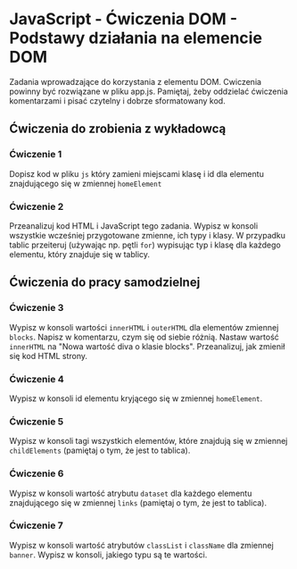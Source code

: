 # JavaScript - Ćwiczenia DOM - Podstawy działania na elemencie DOM

Zadania wprowadzające do korzystania z elementu DOM. 
Cwiczenia powinny być rozwiązane w pliku app.js. 
Pamiętaj, żeby oddzielać ćwiczenia komentarzami i pisać czytelny i dobrze sformatowany kod. 

## Ćwiczenia do zrobienia z wykładowcą

### Ćwiczenie 1
Dopisz kod w pliku ```js``` który zamieni miejscami klasę i id dla elementu znajdującego się w zmiennej ```homeElement```

### Ćwiczenie 2
Przeanalizuj kod HTML i JavaScript tego zadania. Wypisz w konsoli wszystkie wcześniej przygotowane zmienne, ich typy i klasy.
W przypadku tablic przeiteruj (używając np. pętli ```for```) wypisując typ i klasę dla każdego elementu, który znajduje się w tablicy.

## Ćwiczenia do pracy samodzielnej

### Ćwiczenie 3
Wypisz w konsoli wartości ```innerHTML``` i ```outerHTML``` dla elementów zmiennej ```blocks```. Napisz w komentarzu, czym się od siebie różnią.
Nastaw wartość ```innerHTML``` na "Nowa wartość diva o klasie blocks". Przeanalizuj, jak zmienił się kod HTML strony.

### Ćwiczenie 4
Wypisz w konsoli id elementu kryjącego się w zmiennej ```homeElement```.

### Ćwiczenie 5 
Wypisz w konsoli tagi wszystkich elementów, które znajdują się w zmiennej ```childElements``` (pamiętaj o tym, że jest to tablica).

### Ćwiczenie 6
Wypisz w konsoli wartość atrybutu ```dataset``` dla każdego elementu znajdującego się w zmiennej ```links``` (pamiętaj o tym, że jest to tablica).

### Ćwiczenie 7
Wypisz w konsoli wartość atrybutów ```classList``` i ```className``` dla zmiennej ```banner```.
Wypisz w konsoli, jakiego typu są te wartości.
